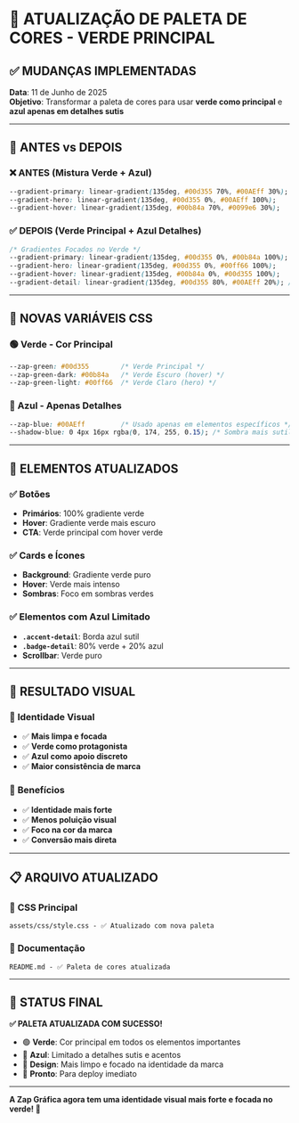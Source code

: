 # 🎨 ATUALIZAÇÃO DE PALETA DE CORES - VERDE PRINCIPAL

## ✅ **MUDANÇAS IMPLEMENTADAS**

**Data**: 11 de Junho de 2025  
**Objetivo**: Transformar a paleta de cores para usar **verde como principal** e **azul apenas em detalhes sutis**

---

## 🔄 **ANTES vs DEPOIS**

### ❌ **ANTES** (Mistura Verde + Azul)
```css
--gradient-primary: linear-gradient(135deg, #00d355 70%, #00AEff 30%);
--gradient-hero: linear-gradient(135deg, #00d355 0%, #00AEff 100%);
--gradient-hover: linear-gradient(135deg, #00b84a 70%, #0099e6 30%);
```

### ✅ **DEPOIS** (Verde Principal + Azul Detalhes)
```css
/* Gradientes Focados no Verde */
--gradient-primary: linear-gradient(135deg, #00d355 0%, #00b84a 100%);
--gradient-hero: linear-gradient(135deg, #00d355 0%, #00ff66 100%);
--gradient-hover: linear-gradient(135deg, #00b84a 0%, #00d355 100%);
--gradient-detail: linear-gradient(135deg, #00d355 80%, #00AEff 20%); /* Azul só em detalhes */
```

---

## 🎯 **NOVAS VARIÁVEIS CSS**

### 🟢 **Verde - Cor Principal**
```css
--zap-green: #00d355        /* Verde Principal */
--zap-green-dark: #00b84a   /* Verde Escuro (hover) */
--zap-green-light: #00ff66  /* Verde Claro (hero) */
```

### 🔵 **Azul - Apenas Detalhes**
```css
--zap-blue: #00AEff         /* Usado apenas em elementos específicos */
--shadow-blue: 0 4px 16px rgba(0, 174, 255, 0.15); /* Sombra mais sutil */
```

---

## 🔧 **ELEMENTOS ATUALIZADOS**

### ✅ **Botões**
- **Primários**: 100% gradiente verde
- **Hover**: Gradiente verde mais escuro
- **CTA**: Verde principal com hover verde

### ✅ **Cards e Ícones**
- **Background**: Gradiente verde puro
- **Hover**: Verde mais intenso
- **Sombras**: Foco em sombras verdes

### ✅ **Elementos com Azul Limitado**
- **`.accent-detail`**: Borda azul sutil
- **`.badge-detail`**: 80% verde + 20% azul
- **Scrollbar**: Verde puro

---

## 📱 **RESULTADO VISUAL**

### 🎨 **Identidade Visual**
- ✅ **Mais limpa e focada**
- ✅ **Verde como protagonista**
- ✅ **Azul como apoio discreto**
- ✅ **Maior consistência de marca**

### 🚀 **Benefícios**
- ✅ **Identidade mais forte**
- ✅ **Menos poluição visual**
- ✅ **Foco na cor da marca**
- ✅ **Conversão mais direta**

---

## 📋 **ARQUIVO ATUALIZADO**

### 🎯 **CSS Principal**
```
assets/css/style.css - ✅ Atualizado com nova paleta
```

### 📖 **Documentação**
```
README.md - ✅ Paleta de cores atualizada
```

---

## 🎉 **STATUS FINAL**

**✅ PALETA ATUALIZADA COM SUCESSO!**

- 🟢 **Verde**: Cor principal em todos os elementos importantes
- 🔵 **Azul**: Limitado a detalhes sutis e acentos
- 🎨 **Design**: Mais limpo e focado na identidade da marca
- 🚀 **Pronto**: Para deploy imediato

---

**A Zap Gráfica agora tem uma identidade visual mais forte e focada no verde! 💚**
